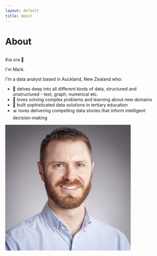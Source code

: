 ```yaml
---
layout: default
title: About
---
```

<h1>About</h1>
<div class="row">
  <div class="column">
    <p>Kia ora 👋</p>
    <p>I'm Mark.</p>
    <p>I'm a data analyst based in Auckland, New Zealand who:</p>
    <ul>
      <li> 🔎 delves deep into all different kinds of data, structured and unstructured - text, graph, numerical etc.</li>
      <li> 🎯 loves solving complex problems and learning about new domains</li>
      <li> 🔨 built sophisticated data solutions in tertiary education</li>
      <li> 📊 loves delivering compelling data stories that inform intelligent decision-making</li>
    </ul>
  </div>
  
  <div class="column">
    <img src="/assets/img/mark-profile.jpg" alt="mark" style="height: 400px; width: 400px;">
  </div>
</div>
